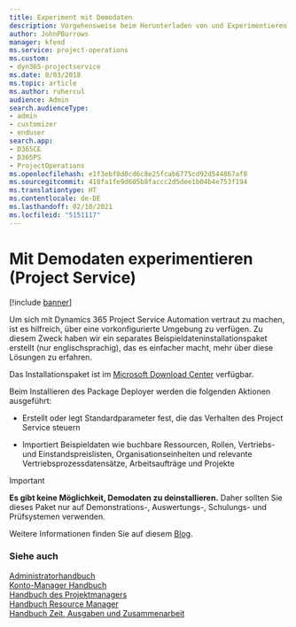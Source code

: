 ```yaml
---
title: Experiment mit Demodaten
description: Vorgehensweise beim Herunterladen von und Experimentieren mit Demodaten für Project Service Automation.
author: JohnPBurrows
manager: kfend
ms.service: project-operations
ms.custom:
- dyn365-projectservice
ms.date: 8/03/2018
ms.topic: article
ms.author: ruhercul
audience: Admin
search.audienceType:
- admin
- customizer
- enduser
search.app:
- D365CE
- D365PS
- ProjectOperations
ms.openlocfilehash: e1f3ebf8d0cd6c8e25fcab6775cd92d544867af8
ms.sourcegitcommit: 418fa1fe9d605b8faccc2d5dee1b04b4e753f194
ms.translationtype: HT
ms.contentlocale: de-DE
ms.lasthandoff: 02/10/2021
ms.locfileid: "5151117"
---
```

# <a name="experiment-with-demo-data-project-service"></a>Mit Demodaten experimentieren (Project Service)

[!include [banner](../includes/psa-now-project-operations.md)]

Um sich mit Dynamics 365 Project Service Automation vertraut zu machen, ist es hilfreich, über eine vorkonfigurierte Umgebung zu verfügen. Zu diesem Zweck haben wir ein separates Beispieldateninstallationspaket erstellt (nur englischsprachig), das es einfacher macht, mehr über diese Lösungen zu erfahren. 

Das Installationspaket ist im [Microsoft Download Center](https://go.microsoft.com/fwlink/?linkid=859966) verfügbar.  

Beim Installieren des Package Deployer werden die folgenden Aktionen ausgeführt: 
  
-   Erstellt oder legt Standardparameter fest, die das Verhalten des Project Service steuern  
  
-   Importiert Beispieldaten wie buchbare Ressourcen, Rollen, Vertriebs- und Einstandspreislisten, Organisationseinheiten und relevante Vertriebsprozessdatensätze, Arbeitsaufträge und Projekte    
  
> [!IMPORTANT]
> **Es gibt keine Möglichkeit, Demodaten zu deinstallieren.** Daher sollten Sie dieses Paket nur auf Demonstrations-, Auswertungs-, Schulungs- und Prüfsystemen verwenden.

Weitere Informationen finden Sie auf diesem [Blog](https://blogs.msdn.microsoft.com/crm/2017/10/24/microsoft-dynamics-365-for-field-service-and-project-service-automation-sample-data).





  
### <a name="see-also"></a>Siehe auch  
 [Administratorhandbuch](../psa/admin-guide.md)   
 [Konto-Manager Handbuch](../psa/account-manager-guide.md)   
 [Handbuch des Projektmanagers](../psa/project-manager-guide.md)   
 [Handbuch Resource Manager](../psa/resource-manager-guide.md)   
 [Handbuch Zeit, Ausgaben und Zusammenarbeit](../psa/time-expense-collaboration-guide.md)

